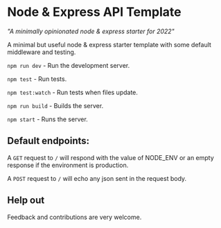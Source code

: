 # Node & Express API Template

*"A minimally opinionated node & express starter for 2022"*

A minimal but useful node & express starter template with some default
middleware and testing.

`npm run dev` - Run the development server.

`npm test` - Run tests.

`npm test:watch` - Run tests when files update.

`npm run build` - Builds the server.

`npm start` - Runs the server.
## Default endpoints:

A `GET` request to `/` will respond with the value of NODE_ENV or an empty response if the environment is production.

A `POST` request to `/` will echo any json sent in the request body.

## Help out

Feedback and contributions are very welcome.